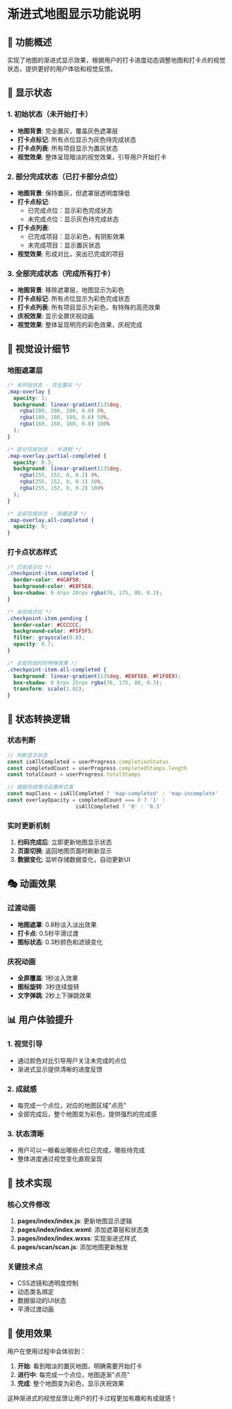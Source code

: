 # 渐进式地图显示功能说明

## 🎯 功能概述

实现了地图的渐进式显示效果，根据用户的打卡进度动态调整地图和打卡点的视觉状态，提供更好的用户体验和视觉反馈。

## 📱 显示状态

### 1. 初始状态（未开始打卡）
- **地图背景**: 完全置灰，覆盖灰色遮罩层
- **打卡点标记**: 所有点位显示为灰色待完成状态
- **打卡点列表**: 所有项目显示为置灰状态
- **视觉效果**: 整体呈现暗淡的视觉效果，引导用户开始打卡

### 2. 部分完成状态（已打卡部分点位）
- **地图背景**: 保持置灰，但遮罩层透明度降低
- **打卡点标记**: 
  - 已完成点位：显示彩色完成状态
  - 未完成点位：显示灰色待完成状态
- **打卡点列表**: 
  - 已完成项目：显示彩色，有阴影效果
  - 未完成项目：显示置灰状态
- **视觉效果**: 形成对比，突出已完成的项目

### 3. 全部完成状态（完成所有打卡）
- **地图背景**: 移除遮罩层，地图显示为彩色
- **打卡点标记**: 所有点位显示为彩色完成状态
- **打卡点列表**: 所有项目显示为彩色，有特殊的高亮效果
- **庆祝效果**: 显示全屏庆祝动画
- **视觉效果**: 整体呈现明亮的彩色效果，庆祝完成

## 🎨 视觉设计细节

### 地图遮罩层
```css
/* 未开始状态 - 完全置灰 */
.map-overlay {
  opacity: 1;
  background: linear-gradient(135deg, 
    rgba(200, 200, 200, 0.8) 0%,
    rgba(180, 180, 180, 0.6) 50%,
    rgba(160, 160, 160, 0.8) 100%
  );
}

/* 部分完成状态 - 半透明 */
.map-overlay.partial-completed {
  opacity: 0.3;
  background: linear-gradient(135deg,
    rgba(255, 152, 0, 0.2) 0%,
    rgba(255, 152, 0, 0.1) 50%,
    rgba(255, 152, 0, 0.2) 100%
  );
}

/* 全部完成状态 - 隐藏遮罩 */
.map-overlay.all-completed {
  opacity: 0;
}
```

### 打卡点状态样式
```css
/* 已完成点位 */
.checkpoint-item.completed {
  border-color: #4CAF50;
  background-color: #E8F5E8;
  box-shadow: 0 4rpx 20rpx rgba(76, 175, 80, 0.2);
}

/* 未完成点位 */
.checkpoint-item.pending {
  border-color: #CCCCCC;
  background-color: #F5F5F5;
  filter: grayscale(0.8);
  opacity: 0.7;
}

/* 全部完成时的特殊效果 */
.checkpoint-item.all-completed {
  background: linear-gradient(135deg, #E8F5E8, #F1F8E9);
  box-shadow: 0 6rpx 25rpx rgba(76, 175, 80, 0.3);
  transform: scale(1.02);
}
```

## 🔄 状态转换逻辑

### 状态判断
```javascript
// 判断显示状态
const isAllCompleted = userProgress.completionStatus
const completedCount = userProgress.completedStamps.length
const totalCount = userProgress.totalStamps

// 根据完成情况设置样式类
const mapClass = isAllCompleted ? 'map-completed' : 'map-incomplete'
const overlayOpacity = completedCount === 0 ? '1' : 
                      isAllCompleted ? '0' : '0.3'
```

### 实时更新机制
1. **扫码完成后**: 立即更新地图显示状态
2. **页面切换**: 返回地图页面时刷新显示
3. **数据变化**: 监听存储数据变化，自动更新UI

## 🎭 动画效果

### 过渡动画
- **地图遮罩**: 0.8秒淡入淡出效果
- **打卡点**: 0.5秒平滑过渡
- **图标状态**: 0.3秒颜色和滤镜变化

### 庆祝动画
- **全屏覆盖**: 1秒淡入效果
- **图标旋转**: 3秒连续旋转
- **文字弹跳**: 2秒上下弹跳效果

## 📊 用户体验提升

### 1. 视觉引导
- 通过颜色对比引导用户关注未完成的点位
- 渐进式显示提供清晰的进度反馈

### 2. 成就感
- 每完成一个点位，对应的地图区域"点亮"
- 全部完成后，整个地图变为彩色，提供强烈的完成感

### 3. 状态清晰
- 用户可以一眼看出哪些点位已完成，哪些待完成
- 整体进度通过视觉变化直观呈现

## 🔧 技术实现

### 核心文件修改
1. **pages/index/index.js**: 更新地图显示逻辑
2. **pages/index/index.wxml**: 添加遮罩层和状态类
3. **pages/index/index.wxss**: 实现渐进式样式
4. **pages/scan/scan.js**: 添加地图更新触发

### 关键技术点
- CSS滤镜和透明度控制
- 动态类名绑定
- 数据驱动的UI状态
- 平滑过渡动画

## 🎯 使用效果

用户在使用过程中会体验到：
1. **开始**: 看到暗淡的置灰地图，明确需要开始打卡
2. **进行中**: 每完成一个点位，地图逐渐"点亮"
3. **完成**: 整个地图变为彩色，显示庆祝效果

这种渐进式的视觉反馈让用户的打卡过程更加有趣和有成就感！
